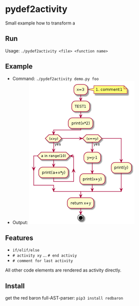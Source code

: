 # pydef2activity

Small example how to transform a 

## Run

Usage: ```./pydef2activity <file> <function name>```

## Example

 * Command: ```./pydef2activity demo.py foo```
 * Output: ![Example output for demo.py](foo.png?raw=true)

## Features

 * ```if/elif/else```
 * ```# activity xy``` ... ```# end activiy```
 * ```# comment for last activity```
 
 All other code elements are rendered as activity directly.
 
## Install

get the red baron full-AST-parser: ```pip3 install redbaron```
